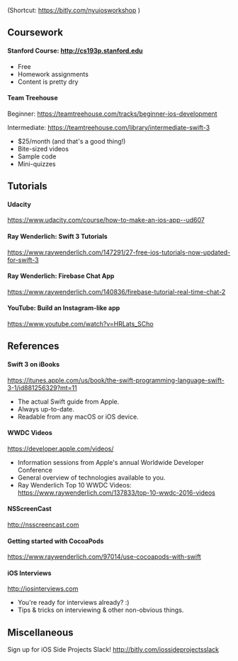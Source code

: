 (Shortcut: https://bitly.com/nyuiosworkshop )

## Coursework

#### Stanford Course: http://cs193p.stanford.edu
- Free
- Homework assignments
- Content is pretty dry

#### Team Treehouse

Beginner: https://teamtreehouse.com/tracks/beginner-ios-development

Intermediate: https://teamtreehouse.com/library/intermediate-swift-3

- $25/month (and that's a good thing!)
- Bite-sized videos
- Sample code
- Mini-quizzes


## Tutorials

#### Udacity
https://www.udacity.com/course/how-to-make-an-ios-app--ud607

#### Ray Wenderlich: Swift 3 Tutorials
https://www.raywenderlich.com/147291/27-free-ios-tutorials-now-updated-for-swift-3

#### Ray Wenderlich: Firebase Chat App
https://www.raywenderlich.com/140836/firebase-tutorial-real-time-chat-2

#### YouTube: Build an Instagram-like app
https://www.youtube.com/watch?v=HRLats_SCho


## References

#### Swift 3 on iBooks
https://itunes.apple.com/us/book/the-swift-programming-language-swift-3-1/id881256329?mt=11
- The actual Swift guide from Apple.
- Always up-to-date.
- Readable from any macOS or iOS device.

#### WWDC Videos
https://developer.apple.com/videos/
- Information sessions from Apple's annual Worldwide Developer Conference
- General overview of technologies available to you.
- Ray Wenderlich Top 10 WWDC Videos: https://www.raywenderlich.com/137833/top-10-wwdc-2016-videos

#### NSScreenCast
http://nsscreencast.com

#### Getting started with CocoaPods
https://www.raywenderlich.com/97014/use-cocoapods-with-swift

#### iOS Interviews
http://iosinterviews.com
- You're ready for interviews already? :)
- Tips & tricks on interviewing & other non-obvious things.


## Miscellaneous

Sign up for iOS Side Projects Slack!
http://bitly.com/iossideprojectsslack

